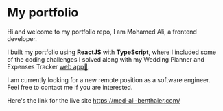# My portfolio

Hi and welcome to my portfolio repo, I am Mohamed Ali, a frontend developer.

I built my portfolio using **ReactJS** with **TypeScript**, where I included some of the coding challenges I solved along with my Wedding Planner and Expenses Tracker [web app🔗](https://dream-wed.onrender.com/). 


I am currently looking for a new remote position as a software engineer. Feel free to contact me if you are interested. 


Here's the link for the live site
https://med-ali-benthaier.com/
